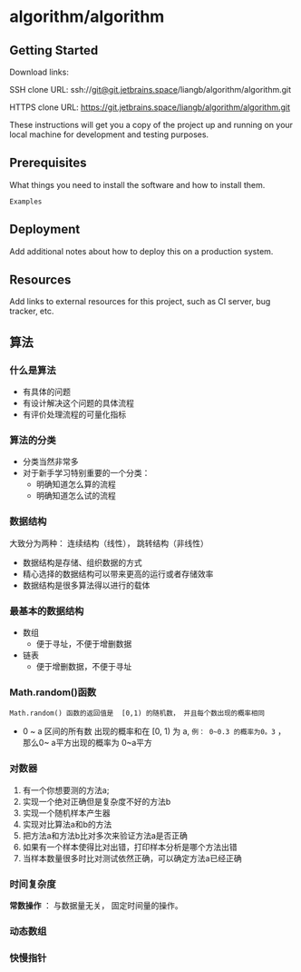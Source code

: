 # algorithm/algorithm

## Getting Started

Download links:

SSH clone URL: ssh://git@git.jetbrains.space/liangb/algorithm/algorithm.git

HTTPS clone URL: https://git.jetbrains.space/liangb/algorithm/algorithm.git

These instructions will get you a copy of the project up and running on your local machine for development and testing purposes.

## Prerequisites

What things you need to install the software and how to install them.

```
Examples
```

## Deployment

Add additional notes about how to deploy this on a production system.

## Resources

Add links to external resources for this project, such as CI server, bug tracker, etc.

## 算法

### 什么是算法

- 有具体的问题
- 有设计解决这个问题的具体流程
- 有评价处理流程的可量化指标

### 算法的分类

- 分类当然非常多
- 对于新手学习特别重要的一个分类：
  - 明确知道怎么算的流程
  - 明确知道怎么试的流程

### 数据结构

大致分为两种： 连续结构（线性）， 跳转结构（非线性）

- 数据结构是存储、组织数据的方式
- 精心选择的数据结构可以带来更高的运行或者存储效率
- 数据结构是很多算法得以进行的载体

### 最基本的数据结构

- 数组
  - 便于寻址，不便于增删数据
- 链表
  - 便于增删数据，不便于寻址

### Math.random()函数

`Math.random() 函数的返回值是  [0,1) 的随机数， 并且每个数出现的概率相同`

- 0 ~ a 区间的所有数 出现的概率和在  [0, 1) 为  a,  `例： 0~0.3 的概率为0。3` ， 那么0~ a平方出现的概率为 0~a平方

### 对数器

1. 有一个你想要测的方法a;
2. 实现一个绝对正确但是复杂度不好的方法b
3. 实现一个随机样本产生器
4. 实现对比算法a和b的方法
5. 把方法a和方法b比对多次来验证方法a是否正确
6. 如果有一个样本使得比对出错，打印样本分析是哪个方法出错
7. 当样本数量很多时比对测试依然正确，可以确定方法a已经正确

### 时间复杂度

**常数操作**  ： 与数据量无关， 固定时间量的操作。

### 动态数组

### 快慢指针

